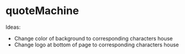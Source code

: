# quoteMachine

Ideas:

- Change color of background to corresponding characters house
- Change logo at bottom of page to corresponding characters house
